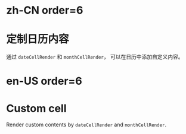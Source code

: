 # zh-CN order=6

# 定制日历内容

通过 `dateCellRender` 和 `monthCellRender`， 可以在日历中添加自定义内容。

# en-US order=6

# Custom cell

Render custom contents by `dateCellRender` and `monthCellRender`.
